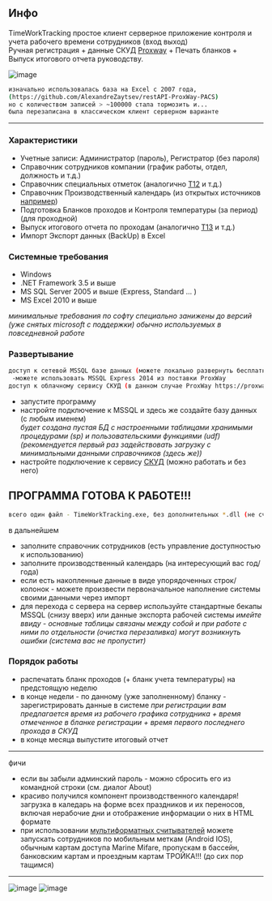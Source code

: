 ## Инфо

TimeWorkTracking простое клиент серверное приложение контроля и учета рабочего времени сотрудников (вход выход)  
Ручная регистрация + данные СКУД [Proxway](https://proxway-ble.ru/zagruzki/programmnoe-obespechenie/web-interfejs-proxway-web) + Печать бланков + Выпуск итогового отчета руководству.  


![image](https://user-images.githubusercontent.com/16114000/145944135-25292474-79eb-423d-9efd-29f34738c6cb.png)


```bash
изначально использовалась база на Excel c 2007 года,
(https://github.com/AlexandreZaytsev/restAPI-ProxWay-PACS)
но с количеством записей > ~100000 стала тормозить и... 
была перезаписана в классическом клиент серверном варианте
```
* * *
### Характеристики
* Учетные записи: Администратор (пароль), Регистратор (без пароля)  
* Справочник сотрудников компании (график работы, отдел, должность и т.д.)  
* Справочник специальных отметок (аналогично [Т12](http://www.consultant.ru/document/cons_doc_LAW_47274/05305f7475e7ec92c38eb6e6e6b4ff56c94cd475/) и т.д.)   
* Справочник Производственный календарь (из открытых источников [например](http://www.consultant.ru/law/ref/calendar/proizvodstvennye/2022/))
* Подготовка Бланков проходов и Контроля температуры (за период) (для проходной)
* Выпуск итогового отчета по проходам (аналогично [Т13](http://www.consultant.ru/document/cons_doc_LAW_47274/cb2decd42a1e8f0132773a25e85e40f84ce78f9e/) и т.д.) 
* Импорт Экспорт данных (BackUp) в Excel

### Системные требования

* Windows   
* .NET Framework 3.5 и выше   
* MS SQL Server 2005 и выше (Express, Standard ... )   
* MS Excel 2010 и выше   

*минимальные требования по софту специально занижены до версий (уже снятых microsoft с поддержки) обычно используемых в повседневной работе*

### Развертывание
```bash
доступ к сетевой MSSQL базе данных (можете локально развернуть бесплатный MSSQL Express)
 -можете использовать MSSQL Express 2014 из поставки ProxWay
доступ к облачному сервису СКУД (в данном случае ProxWay https://proxway-ble.ru/
```
* запустите программу  
* настройте подключение к MSSQL и здесь же создайте базу данных (с любым именем)   
*будет создана пустая БД с настроенными таблицами хранимыми процедурами (sp) и пользовательскими функциями (udf)(рекомендуется первый раз задействовать загрузку с минимальными данными справочников (здесь же))*   
* настройте подключение к сервису [СКУД](https://proxway-ble.ru/zagruzki/programmnoe-obespechenie/web-interfejs-proxway-web) (можно работать и без него)

## ПРОГРАММА ГОТОВА К РАБОТЕ!!!  
```bash
всего один файл - TimeWorkTracking.exe, без дополнительных *.dll (не считая системного framework) 
```
в дальнейшем
* заполните справочник сотрудников (есть управление доступностью к использованию)
* заполните производственный календарь (на интересующий вас год/года)
* если есть  накопленные данные в виде упорядоченных строк/колонок - можете произвести первоначальное наполнение системы своими данными через импорт
* для перехода с сервера на сервер используйте стандартные бекапы MSSQL (снизу вверх) или данные экспорта рабочей системы
*имейте ввиду - основные таблицы связаны между собой и при работе с ними по отдельности (очистка перезаливка) могут возникнуть ошибки (система вас не пропустит)*

### Порядок работы
* распечатать бланк проходов (+ бланк учета температуры) на предстоящую неделю  
* в конце недели - по данному (уже заполненному) бланку - зарегистрировать данные в системе
*при регистрации вам предлагается время из рабочего графика сотрудника + время отмеченное в бланке регистрации + время первого последнего прохода в СКУД*
* в конце месяца выпустите итоговый отчет

* * *
фичи
* если вы забыли админский пароль - можно сбросить его из командной строки (см. диалог About)
* красиво получился компонент производственного календаря! загрузка в каледарь на форме всех праздников и их переносов, включая нерабочие дни и отображение информации о них в HTML формате
* при использовании [мультиформатных считывателей](https://proxway-ble.ru/oborudovanie/schityvateli/mifare/pw-mini-multi-ble) можете запускать сотрудников по мобильным меткам (Android IOS), обычным картам доступа Marine Mifare, пропускам в бассейн, банковским картам и проездным картам ТРОЙКА!!! (до сих пор тащимся)    
* * *
![image](https://user-images.githubusercontent.com/16114000/145944184-9c648405-451f-4c5d-a4d9-cc8059a75f93.png)
![image](https://user-images.githubusercontent.com/16114000/145951718-5fdef3aa-9bb0-4d52-8fbb-18cd7c1800a7.png)


